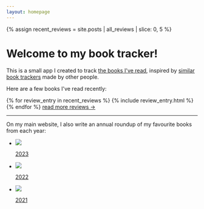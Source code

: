 ```yaml
---
layout: homepage
---
```


{% assign recent_reviews = site.posts | all_reviews | slice: 0, 5 %}

# Welcome to my book tracker!

This is a small app I created to track <a href="/reviews/">the books I've read</a>, inspired by [similar book trackers] made by other people.

[similar book trackers]: https://debugger.medium.com/tech-savvy-readers-are-designing-their-own-better-versions-of-goodreads-aac96934d79

Here are a few books I've read recently:

<div class="books_by_year">
  {% for review_entry in recent_reviews %}
    {% include review_entry.html %}
  {% endfor %}
  <a href="/reviews/">read more reviews &rarr;</a>
</div>

---

On my main website, I also write an annual roundup of my favourite books from each year:

<ul id="roundups">
  <li>
    <a href="https://alexwlchan.net/2023/2023-in-reading/">
      <div class="roundup_item">
        <img src="/static/roundups/2023-in-reading.jpg">
        <p>2023</p>
      </div>
    </a>
  </li>
  <li>
    <a href="https://alexwlchan.net/2022/2022-in-reading/">
      <div class="roundup_item">
        <img src="/static/roundups/2022-in-reading.jpg">
        <p>2022</p>
      </div>
    </a>
  </li>
  <li>
    <a href="https://alexwlchan.net/2021/2021-in-reading/">
      <div class="roundup_item">
        <img src="/static/roundups/2021-in-reading.jpg">
        <p>2021</p>
      </div>
    </a>
  </li>  
</ul>
